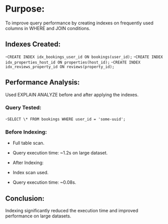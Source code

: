 # Purpose:

To improve query performance by creating indexes on frequently used columns in WHERE and JOIN conditions.

## Indexes Created:

-`CREATE INDEX idx_bookings_user_id ON bookings(user_id);` -`CREATE INDEX idx_properties_host_id ON properties(host_id);` -`CREATE INDEX idx_reviews_property_id ON reviews(property_id);`

## Performance Analysis:

Used EXPLAIN ANALYZE before and after applying the indexes.

### Query Tested:

-`SELECT \* FROM bookings WHERE user_id = 'some-uuid';`

### Before Indexing:

- Full table scan.

- Query execution time: ~1.2s on large dataset.

- After Indexing:

- Index scan used.

- Query execution time: ~0.08s.

## Conclusion:

Indexing significantly reduced the execution time and improved performance on large datasets.
